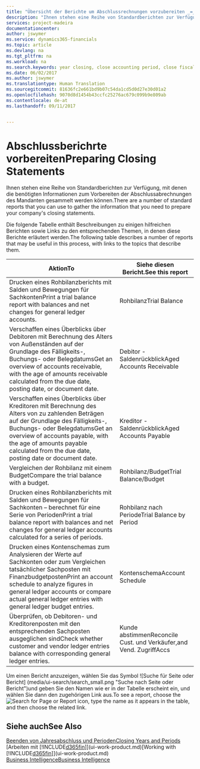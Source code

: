```yaml
---
title: "Übersicht der Berichte um Abschlussrechnungen vorzubereiten _=_ Microsoft Ausgleich."
description: "Ihnen stehen eine Reihe von Standardberichten zur Verfügung, mit denen die benötigten Informationen zum Vorbereiten der Abschlussabrechnungen des Mandanten gesammelt werden können."
services: project-madeira
documentationcenter: 
author: jswymer
ms.service: dynamics365-financials
ms.topic: article
ms.devlang: na
ms.tgt_pltfrm: na
ms.workload: na
ms.search.keywords: year closing, close accounting period, close fiscal year, aging, creditor payments, vendor payments, assets, liabilities, equity, analysis, reporting, financial report, business intelligence, BI, Power Bi, KPI
ms.date: 06/02/2017
ms.author: jswymer
ms.translationtype: Human Translation
ms.sourcegitcommit: 81636fc2e661bd9b07c54da1cd5d0d27e30d01a2
ms.openlocfilehash: 9070d8d1454b43ccfc25276ac679c099b9e809ab
ms.contentlocale: de-at
ms.lasthandoff: 09/11/2017


---
```

# <a name="preparing-closing-statements"></a><span data-ttu-id="0e43a-103">Abschlussberichrte vorbereiten</span><span class="sxs-lookup"><span data-stu-id="0e43a-103">Preparing Closing Statements</span></span>
<span data-ttu-id="0e43a-104">Ihnen stehen eine Reihe von Standardberichten zur Verfügung, mit denen die benötigten Informationen zum Vorbereiten der Abschlussabrechnungen des Mandanten gesammelt werden können.</span><span class="sxs-lookup"><span data-stu-id="0e43a-104">There are a number of standard reports that you can use to gather the information that you need to prepare your company's closing statements.</span></span>

<span data-ttu-id="0e43a-105">Die folgende Tabelle enthält Beschreibungen zu einigen hilfreichen Berichten sowie Links zu den entsprechenden Themen, in denen diese Berichte erläutert werden.</span><span class="sxs-lookup"><span data-stu-id="0e43a-105">The following table describes a number of reports that may be useful in this process, with links to the topics that describe them.</span></span>

| <span data-ttu-id="0e43a-106">Aktion</span><span class="sxs-lookup"><span data-stu-id="0e43a-106">To</span></span> | <span data-ttu-id="0e43a-107">Siehe diesen Bericht.</span><span class="sxs-lookup"><span data-stu-id="0e43a-107">See this report</span></span> |
| --- | --- |
| <span data-ttu-id="0e43a-108">Drucken eines Rohbilanzberichts mit Salden und Bewegungen für Sachkonten</span><span class="sxs-lookup"><span data-stu-id="0e43a-108">Print a trial balance report with balances and net changes for general ledger accounts.</span></span> |<span data-ttu-id="0e43a-109">Rohbilanz</span><span class="sxs-lookup"><span data-stu-id="0e43a-109">Trial Balance</span></span> |
| <span data-ttu-id="0e43a-110">Verschaffen eines Überblicks über Debitoren mit Berechnung des Alters von Außenständen auf der Grundlage des Fälligkeits-, Buchungs- oder Belegdatums</span><span class="sxs-lookup"><span data-stu-id="0e43a-110">Get an overview of accounts receivable, with the age of amounts receivable calculated from the due date, posting date, or document date.</span></span> |<span data-ttu-id="0e43a-111">Debitor - Saldenrückblick</span><span class="sxs-lookup"><span data-stu-id="0e43a-111">Aged Accounts Receivable</span></span> |
| <span data-ttu-id="0e43a-112">Verschaffen eines Überblicks über Kreditoren mit Berechnung des Alters von zu zahlenden Beträgen auf der Grundlage des Fälligkeits-, Buchungs- oder Belegdatums</span><span class="sxs-lookup"><span data-stu-id="0e43a-112">Get an overview of accounts payable, with the age of amounts payable calculated from the due date, posting date or document date.</span></span> |<span data-ttu-id="0e43a-113">Kreditor - Saldenrückblick</span><span class="sxs-lookup"><span data-stu-id="0e43a-113">Aged Accounts Payable</span></span> |
| <span data-ttu-id="0e43a-114">Vergleichen der Rohbilanz mit einem Budget</span><span class="sxs-lookup"><span data-stu-id="0e43a-114">Compare the trial balance with a budget.</span></span> |<span data-ttu-id="0e43a-115">Rohbilanz/Budget</span><span class="sxs-lookup"><span data-stu-id="0e43a-115">Trial Balance/Budget</span></span> |
| <span data-ttu-id="0e43a-116">Drucken eines Rohbilanzberichts mit Salden und Bewegungen für Sachkonten – berechnet für eine Serie von Perioden</span><span class="sxs-lookup"><span data-stu-id="0e43a-116">Print a trial balance report with balances and net changes for general ledger accounts calculated for a series of periods.</span></span> |<span data-ttu-id="0e43a-117">Rohbilanz nach Periode</span><span class="sxs-lookup"><span data-stu-id="0e43a-117">Trial Balance by Period</span></span> |
| <span data-ttu-id="0e43a-118">Drucken eines Kontenschemas zum Analysieren der Werte auf Sachkonten oder zum Vergleichen tatsächlicher Sachposten mit Finanzbudgetposten</span><span class="sxs-lookup"><span data-stu-id="0e43a-118">Print an account schedule to analyze figures in general ledger accounts or compare actual general ledger entries with general ledger budget entries.</span></span> |<span data-ttu-id="0e43a-119">Kontenschema</span><span class="sxs-lookup"><span data-stu-id="0e43a-119">Account Schedule</span></span> |
| <span data-ttu-id="0e43a-120">Überprüfen, ob Debitoren- und Kreditorenposten mit den entsprechenden Sachposten ausgeglichen sind</span><span class="sxs-lookup"><span data-stu-id="0e43a-120">Check whether customer and vendor ledger entries balance with corresponding general ledger entries.</span></span> |<span data-ttu-id="0e43a-121">Kunde abstimmen</span><span class="sxs-lookup"><span data-stu-id="0e43a-121">Reconcile Cust.</span></span> <span data-ttu-id="0e43a-122">und Verkäufer,</span><span class="sxs-lookup"><span data-stu-id="0e43a-122">and Vend.</span></span> <span data-ttu-id="0e43a-123">Zugriff</span><span class="sxs-lookup"><span data-stu-id="0e43a-123">Accs</span></span> |

<span data-ttu-id="0e43a-124">Um einen Bericht anzuzeigen, wählen Sie das Symbol ![Suche für Seite oder Bericht] (media/ui-search/search_small.png "Suche nach Seite oder Bericht")und geben Sie den Namen wie er in der Tabelle erscheint ein, und wählen Sie dann den zugehörigen Link aus.</span><span class="sxs-lookup"><span data-stu-id="0e43a-124">To see a report, choose the ![Search for Page or Report](media/ui-search/search_small.png "Search for Page or Report icon") icon, type the name as it appears in the table, and then choose the related link.</span></span>

## <a name="see-also"></a><span data-ttu-id="0e43a-125">Siehe auch</span><span class="sxs-lookup"><span data-stu-id="0e43a-125">See Also</span></span>
[<span data-ttu-id="0e43a-126">Beenden von Jahresabschluss und Perioden</span><span class="sxs-lookup"><span data-stu-id="0e43a-126">Closing Years and Periods</span></span>](year-close-years-periods.md)  
<span data-ttu-id="0e43a-127">[Arbeiten mit [!INCLUDE[d365fin](includes/d365fin_md.md)]](ui-work-product.md)</span><span class="sxs-lookup"><span data-stu-id="0e43a-127">[Working with [!INCLUDE[d365fin](includes/d365fin_md.md)]](ui-work-product.md)</span></span>  
[<span data-ttu-id="0e43a-128">Business Intelligence</span><span class="sxs-lookup"><span data-stu-id="0e43a-128">Business Intelligence</span></span>](bi.md)

